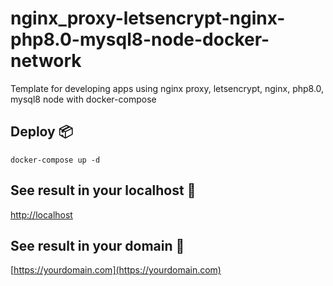 # nginx_proxy-letsencrypt-nginx-php8.0-mysql8-node-docker-network

Template for developing apps using nginx proxy, letsencrypt, nginx, php8.0, mysql8 node with docker-compose

## Deploy 📦

```
docker-compose up -d

```

## See result in your localhost 🚀

[http://localhost](http://localhost)

## See result in your domain 🚀

[https://yourdomain.com](https://yourdomain.com)
